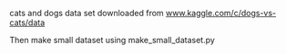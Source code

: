 cats and dogs data set downloaded from www.kaggle.com/c/dogs-vs-cats/data

Then make small dataset using make_small_dataset.py
